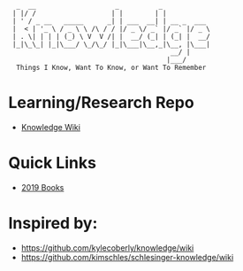 ```
  _  __                    _          _            
 | |/ /                   | |        | |           
 | ' / _ __   _____      _| | ___  __| | __ _  ___ 
 |  < | '_ \ / _ \ \ /\ / / |/ _ \/ _` |/ _` |/ _ \
 | . \| | | | (_) \ V  V /| |  __/ (_| | (_| |  __/
 |_|\_\_| |_|\___/ \_/\_/ |_|\___|\__,_|\__, |\___|
                                         __/ |     
                                        |___/    
  Things I Know, Want To Know, or Want To Remember                                        
```

# Learning/Research Repo

* [Knowledge Wiki](https://github.com/davidaayers/knowledge/wiki)

# Quick Links

* [2019 Books](https://github.com/davidaayers/knowledge/wiki/2019-Books)

# Inspired by:

* https://github.com/kylecoberly/knowledge/wiki
* https://github.com/kimschles/schlesinger-knowledge/wiki

